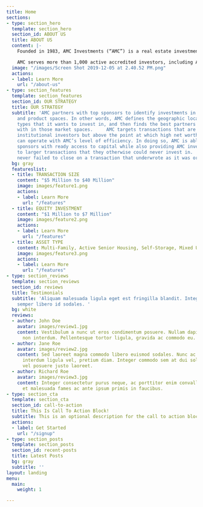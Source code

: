 ```yaml
---
title: Home
sections:
- type: section_hero
  template: section_hero
  section_id: ABOUT US
  title: ABOUT US
  content: |-
    Founded in 1983, AMC Investments (“AMC”) is a real estate investment company that is constantly refining its investment strategies to fit today’s ever-changing population demographics and economic environment. The company’s focus is on capital growth, income, and mitigation of risk which it balances through geographic and investment diversification including various product types in select markets throughout the United States.

    AMC serves more than 1,000 active accredited investors, including AMC’s President and CEO, Jim Hopper, who invests as a limited partner or member alongside AMC’s investors in every AMC investment.
  image: "/images/Screen Shot 2019-12-05 at 2.40.52 PM.png"
  actions:
  - label: Learn More
    url: "/about-us"
- type: section_features
  template: section_features
  section_id: OUR STRATEGY
  title: OUR STRATEGY
  subtitle: 'AMC partners with top sponsors to identify investments in select markets
    and product spaces. In other words, AMC defines the geographic locations and product
    types that it wants to invest in, and then finds the best partners to joint venture
    with in those market spaces.     AMC targets transactions that are too small for
    institutional investors but above the point at which high net worth individuals
    can operate with AMC’s level of efficiency. In doing so, AMC is able to provide
    sponsors with ready access to capital while also providing AMC investors access
    to larger transactions that they otherwise could never invest in.     AMC has
    never failed to close on a transaction that underwrote as it was originally presented. '
  bg: gray
  featureslist:
  - title: TRANSACTION SIZE
    content: "$5 Million to $40 Million"
    image: images/feature1.png
    actions:
    - label: Learn More
      url: "/features"
  - title: EQUITY INVESTMENT
    content: "$1 Million to $7 Million"
    image: images/feature2.png
    actions:
    - label: Learn More
      url: "/features"
  - title: ASSET TYPE
    content: Multi-Family, Active Senior Housing, Self-Storage, Mixed Use
    image: images/feature3.png
    actions:
    - label: Learn More
      url: "/features"
- type: section_reviews
  template: section_reviews
  section_id: reviews
  title: Testimonials
  subtitle: 'Aliquam malesuada ligula eget est fringilla blandit. Integer finibus
    semper libero id sodales. '
  bg: white
  reviews:
  - author: John Doe
    avatar: images/review1.jpg
    content: Vestibulum a nunc ut eros condimentum posuere. Nullam dapibus quis nunc
      non interdum. Pellentesque tortor ligula, gravida ac commodo eu.
  - author: Jane Roe
    avatar: images/review2.jpg
    content: Sed laoreet magna commodo libero euismod sodales. Nunc ac libero convallis,
      interdum ligula vel, pretium diam. Integer commodo sem at dui sollicitudin,
      vel posuere justo laoreet.
  - author: Richard Roe
    avatar: images/review3.jpg
    content: Integer consectetur purus neque, ac porttitor enim convallis vitae. Interdum
      et malesuada fames ac ante ipsum primis in faucibus.
- type: section_cta
  template: section_cta
  section_id: call-to-action
  title: This Is Call To Action Block!
  subtitle: This is an optional description for the call to action block.
  actions:
  - label: Get Started
    url: "/signup"
- type: section_posts
  template: section_posts
  section_id: recent-posts
  title: Latest Posts
  bg: gray
  subtitle: ''
layout: landing
menu:
  main:
    weight: 1

---
```

